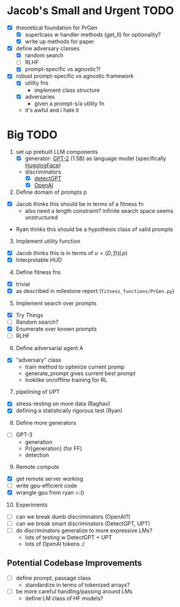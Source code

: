 # Jacob's Small and Urgent TODO
- [x] theoretical foundation for PrGen
    - [x] superlcass w handler methods (get_ll) for optionality?
    - [x] write up methods for paper
- [x] define adversary classes
    - [x] random search
    - [ ] RLHF
    - [x] prompt-specific vs agnostic?!
- [x] robust prompt-specific vs agnostic framework
    - [x] utility fns
        - implement class structure
    - [x] adversaries
        - given a prompt-s/a utility fn
    - it's awful and i hate it

# Big TODO
1. set up prebuilt LLM components
    - [x] generator: [GPT-2](https://openai.com/blog/better-language-models/) (1.5B) as language model (specifically [HuggingFace](https://huggingface.co/gpt2))
    - discriminators
        - [x] [detectGPT](https://github.com/eric-mitchell/detect-gpt)
        - [x] [OpenAI](https://huggingface.co/roberta-base-openai-detector)
        <!-- - [ ] [GROVER](https://blog.allenai.org/counteracting-neural-disinformation-with-grover-6cf6690d463b) -->
2. Define domain of prompts p
- [x] Jacob thinks this should be in terms of a fitness fn
    - also need a length constraint? infinite search space seems unstructured
- Ryan thinks this should be a hypothesis class of valid prompts
3. Implement utility function
- [x] Jacob thinks this is in terms of $u = (D, f)(Lp)$
- [x] Interpretable HUD
4. Define fitness fns
- [x] trivial
- [x] as described in milestone report (`fitness_functions/PrGen.py`)
<!-- - [ ] other things?
    - [ ] MAUVE (JACOB: MAUVE seems bas)
    - [ ] n-gram -->
5. Implement search over prompts
- [x] Try Things
- [ ] Random search?
- [x] Enumerate over known prompts
- [ ] RLHF
6. Define adversarial agent A
- [x] "adversary" class
    - train method to optimize current promp
    - generate_prompt gives current best prompt
    - looklike on/offline training for RL
7. pipelining of UPT
- [x] stress-testing on more data (Raghav)
- [x] defining a statistically rigorous test (Ryan)
<!--
no time to do these 
- [ ] converting to Discriminator class (not Jacob)
- [ ] testing using existing framework (Jacob)
-->
8. Define more generators
- [ ] GPT-3
    - generation
    - Pr[generation] (for FF)
    - detection
<!-- no time
    - [ ] other stuff?
    - probably needs to be via API
    - how to integrate w fitness fn? -->
9. Remote compute
- [x] get remote server working
- [ ] write gpu-efficient code
- [x] wrangle gpu from ryan >:()
10. Experiments
- [ ] can we break dumb discriminators (OpenAI?)
- [ ] can we break smart discriminators (DetectGPT, UPT)
- [ ] do discriminators generalize to more expressive LMs?
    - lots of testing w DetectGPT + UPT
    - lots of OpenAI tokens :/

## Potential Codebase Improvements
- [ ] define prompt, passage class
    - standardize in terms of tokenized arrays?
- [ ] be more careful handling/passing around LMs
    - define LM class of HF models?